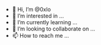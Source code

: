 - 👋 Hi, I’m @0xlo
- 👀 I’m interested in ...
- 🌱 I’m currently learning ...
- 💞️ I’m looking to collaborate on ...
- 📫 How to reach me ...

<!---
0xlo/0xlo is a ✨ special ✨ repository because its `README.md` (this file) appears on your GitHub profile.
You can click the Preview link to take a look at your changes.
--->
